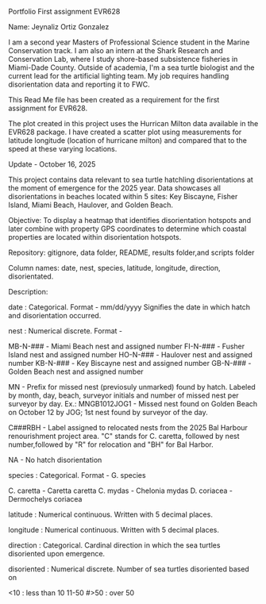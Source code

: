 Portfolio
First assignment EVR628

Name: Jeynaliz Ortiz Gonzalez 

I am a second year Masters of Professional Science student in the Marine 
Conservation track. I am also an intern at the Shark Research and Conservation 
Lab, where I study shore-based subsistence fisheries in Miami-Dade County. 
Outside of academia, I'm a sea turtle biologist and the current lead for the 
artificial lighting team. My job requires handling disorientation data and 
reporting it to FWC. 

This Read Me file has been created as a requirement for the first assignment for
EVR628. 

The plot created in this project uses the Hurrican Milton data available in the
EVR628 package. I have created a scatter plot using measurements for latitude 
longitude (location of hurricane milton) and compared that to the speed at these 
varying locations. 

Update - October 16, 2025

This project contains data relevant to sea turtle hatchling disorientations at
the moment of emergence for the 2025 year. Data showcases all disorientations in
beaches located within 5 sites: Key Biscayne, Fisher Island, Miami Beach, 
Haulover, and Golden Beach. 

Objective: To display a heatmap that identifies disorientation hotspots and 
later combine with property GPS coordinates to determine which coastal properties
are located within disorientation hotspots.

Repository: gitignore, data folder, README, results folder,and scripts folder 

Column names: date, nest, species, latitude, longitude, direction, disorientated.

Description:

date : Categorical. Format - mm/dd/yyyy 
      Signifies the date in which hatch and disorientation occurred.

nest : Numerical discrete. Format -

MB-N-### - Miami Beach nest and assigned number
FI-N-### - Fusher Island nest and assigned number
HO-N-### - Haulover nest and assigned number
KB-N-### - Key Biscayne nest and assigned number
GB-N-### - Golden Beach nest and assigned number

MN - Prefix for missed nest (previosuly unmarked) found by hatch. Labeled by 
     month, day, beach, surveyor initials and number of missed nest per surveyor by day.
     Ex.: MNGB1012JOG1 - Missed nest found on Golden Beach on October 12 by
                         JOG; 1st nest found by surveyor of the day.
    
C###RBH - Label assigned to relocated nests from the 2025 Bal Harbour 
          renourishment project area. "C" stands for C. caretta, followed by 
          nest number,followed by "R" for relocation and "BH" for Bal Harbor. 

NA - No hatch disorientation
          
species : Categorical. Format - G. species

C. caretta - Caretta caretta
C. mydas - Chelonia mydas
D. coriacea - Dermochelys coriacea

latitude : Numerical continuous. Written with 5 decimal places.

longitude : Numerical continuous. Written with 5 decimal places.

direction : Categorical. Cardinal direction in which the sea turtles disoriented upon
            emergence.
            
disoriented : Numerical discrete. Number of sea turtles disoriented based on

<10 : less than 10
11-50 
#>50 : over 50
